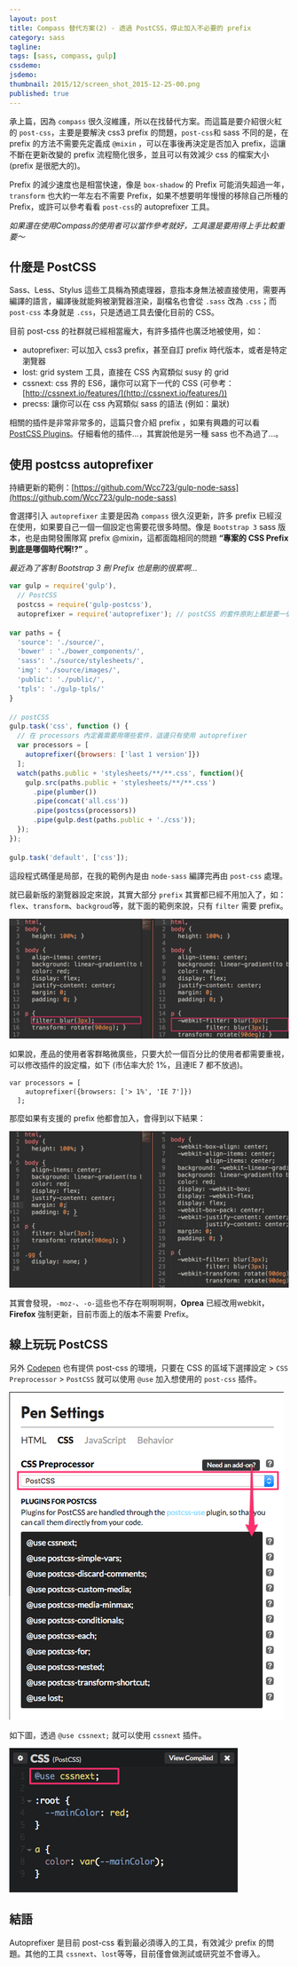 ```yaml
---
layout: post
title: Compass 替代方案(2) - 透過 PostCSS，停止加入不必要的 prefix
category: sass
tagline:
tags: [sass, compass, gulp]
cssdemo:
jsdemo:
thumbnail: 2015/12/screen_shot_2015-12-25-00.png
published: true
---
```


承上篇，因為 `compass` 很久沒維護，所以在找替代方案。而這篇是要介紹很火紅的 `post-css`，主要是要解決 css3 prefix 的問題，`post-css`和 sass 不同的是，在 prefix 的方法不需要先定義成 `@mixin` ，可以在事後再決定是否加入 prefix，這讓不斷在更新改變的 prefix 流程簡化很多，並且可以有效減少 css 的檔案大小 (prefix 是很肥大的)。

Prefix 的減少速度也是相當快速，像是 `box-shadow` 的 Prefix 可能消失超過一年， `transform` 也大約一年左右不需要 Prefix，如果不想要明年慢慢的移除自己所種的 Prefix，或許可以參考看看 `post-css`的 autoprefixer 工具。

*如果還在使用Compass的使用者可以當作參考就好，工具還是要用得上手比較重要～*

<!-- more -->

## 什麼是 PostCSS

Sass、Less、Stylus 這些工具稱為預處理器，意指本身無法被直接使用，需要再編譯的語言，編譯後就能夠被瀏覽器渲染，副檔名也會從 `.sass` 改為 `.css`；而 `post-css` 本身就是 `.css`，只是透過工具去優化目前的 CSS。

目前 post-css 的社群就已經相當龐大，有許多插件也廣泛地被使用，如：

- autoprefixer: 可以加入 css3 prefix，甚至自訂 prefix 時代版本，或者是特定瀏覽器
- lost: grid system 工具，直接在 CSS 內寫類似 susy 的 grid
- cssnext: css 界的 ES6，讓你可以寫下一代的 CSS (可參考：[http://cssnext.io/features/](http://cssnext.io/features/))
- precss: 讓你可以在 css 內寫類似 sass 的語法 (例如：巢狀)

相關的插件是非常非常多的，這篇只會介紹 prefix ，如果有興趣的可以看 [PostCSS Plugins](https://github.com/postcss/postcss/blob/master/docs/plugins.md)。仔細看他的插件...，其實說他是另一種 sass 也不為過了...。

## 使用 postcss autoprefixer

持續更新的範例：[https://github.com/Wcc723/gulp-node-sass](https://github.com/Wcc723/gulp-node-sass)

會選擇引入 `autoprefixer` 主要是因為 `compass` 很久沒更新，許多 prefix 已經沒在使用，如果要自己一個一個設定也需要花很多時間。像是 `Bootstrap 3` sass 版本，也是由開發團隊寫 prefix @mixin，這都面臨相同的問題 **“專案的 CSS Prefix 到底是哪個時代啊!?”** 。

*最近為了客制 Bootstrap 3 刪 Prefix 也是刪的很累啊...*

```javascript
var gulp = require('gulp'),
  // PostCSS
  postcss = require('gulp-postcss'),
  autoprefixer = require('autoprefixer'); // postCSS 的套件原則上都是要一個一個載入

var paths = {
  'source': './source/',
  'bower' : './bower_components/',
  'sass': './source/stylesheets/',
  'img': './source/images/',
  'public': './public/',
  'tpls': './gulp-tpls/'
}

// postCSS
gulp.task('css', function () {
  // 在 processors 內定義需要用哪些套件，這邊只有使用 autoprefixer
  var processors = [
    autoprefixer({browsers: ['last 1 version']})
  ];
  watch(paths.public + 'stylesheets/**/**.css', function(){
    gulp.src(paths.public + 'stylesheets/**/**.css')
      .pipe(plumber())
      .pipe(concat('all.css'))
      .pipe(postcss(processors))
      .pipe(gulp.dest(paths.public + './css'));
  });
});

gulp.task('default', ['css']);
```

這段程式碼僅是局部，在我的範例內是由 `node-sass` 編譯完再由 `post-css` 處理。

就已最新版的瀏覽器設定來說，其實大部分 `prefix` 其實都已經不用加入了，如：`flex`、`transform`、`backgroud`等，就下面的範例來說，只有 `filter` 需要 prefix。

![](/images/2015/12/screen_shot_2015-12-25-00.png)

如果說，產品的使用者客群略微廣些，只要大於一個百分比的使用者都需要重視，可以修改插件的設定檔，如下 (市佔率大於 1%，且連IE 7 都不放過)。

    var processors = [
        autoprefixer({browsers: ['> 1%', 'IE 7']})
      ];

那麼如果有支援的 prefix 他都會加入，會得到以下結果：

![](/images/2015/12/screen_shot_2015-12-25-01.png)

其實會發現，`-moz-`、`-o-`這些也不存在啊啊啊啊，**Oprea** 已經改用webkit，**Firefox** 強制更新，目前市面上的版本不需要 Prefix。

## 線上玩玩 PostCSS

另外 [Codepen](http://codepen.io/pen/) 也有提供 post-css 的環境，只要在 CSS 的區域下選擇設定 > `CSS Preprocessor` > `PostCSS` 就可以使用 `@use` 加入想使用的 `post-css` 插件。

![](/images/2015/12/screen_shot_2015-12-25-02.png)

如下圖，透過 `@use cssnext;` 就可以使用 `cssnext` 插件。

![](/images/2015/12/screen_shot_2015-12-25-03.png)

## 結語

Autoprefixer 是目前 post-css 看到最必須導入的工具，有效減少 prefix 的問題。其他的工具 `cssnext`、`lost`等等，目前僅會做測試或研究並不會導入。
